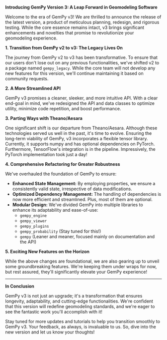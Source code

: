 ﻿**Introducing GemPy Version 3: A Leap Forward in Geomodeling Software**

Welcome to the era of GemPy v3! We are thrilled to announce the release of the latest version, a product of meticulous planning, redesign, and rigorous testing. While the core essence remains intact, v3 brings significant enhancements and novelties that promise to revolutionize your geomodeling experience.

**1. Transition from GemPy v2 to v3: The Legacy Lives On**

The journey from GemPy v2 to v3 has been transformative. To ensure that our users don't lose out on any previous functionalities, we've shifted v2 to a package named `gempy_legacy`. While the core team will not develop any new features for this version, we'll continue maintaining it based on community requests.

**2. A More Streamlined API**

GemPy v3 promises a cleaner, sleeker, and more intuitive API. With a clear end-goal in mind, we've redesigned the API and data classes to optimize utility, minimize code repetition, and boost performance.

**3. Parting Ways with Theano/Aesara**

One significant shift is our departure from Theano/Aesara. Although these technologies served us well in the past, it's time to evolve. Ensuring the long-term viability of GemPy, v3 incorporates a flexible tensor library. Currently, it supports numpy and has optional dependencies on PyTorch. Furthermore, TensorFlow's integration is in the pipeline. Impressively, the PyTorch implementation took just a day!

**4. Comprehensive Refactoring for Greater Robustness**

We've overhauled the foundation of GemPy to ensure:

- **Enhanced State Management:** By employing properties, we ensure a consistently valid state, irrespective of data modifications.
- **Optimized Dependency Management:** The handling of dependencies is now more efficient and streamlined. Plus, most of them are optional.
- **Modular Design:** We've divided GemPy into multiple libraries to enhance its adaptability and ease-of-use:
    - `gempy_engine`
    - `gempy_viewer`
    - `gempy_plugins`
    - `gempy_probability` (Stay tuned for this!)
    - `gempy` (Leaner and meaner, focused mainly on documentation and the API)

**5. Exciting New Features on the Horizon**

While the above changes are foundational, we are also gearing up to unveil some groundbreaking features. We're keeping them under wraps for now, but rest assured, they'll significantly elevate your GemPy experience!

---

**In Conclusion**

GemPy v3 is not just an upgrade; it's a transformation that ensures longevity, adaptability, and cutting-edge functionalities. We're confident that this version will redefine geomodeling standards, and we're eager to see the fantastic work you'll accomplish with it!

Stay tuned for more updates and tutorials to help you transition smoothly to GemPy v3. Your feedback, as always, is invaluable to us. So, dive into the new version and let us know your thoughts!

